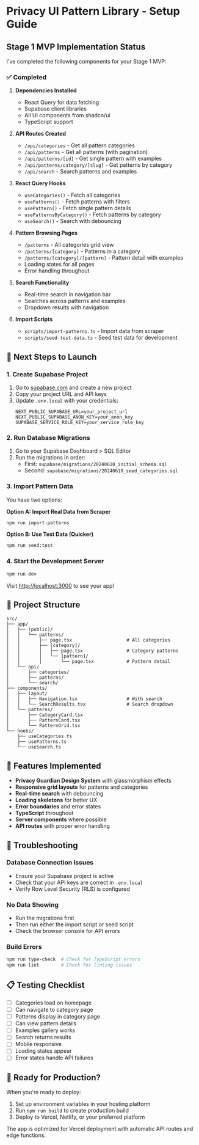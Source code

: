 # Privacy UI Pattern Library - Setup Guide

## Stage 1 MVP Implementation Status

I've completed the following components for your Stage 1 MVP:

### ✅ Completed

1. **Dependencies Installed**
   - React Query for data fetching
   - Supabase client libraries
   - All UI components from shadcn/ui
   - TypeScript support

2. **API Routes Created**
   - `/api/categories` - Get all pattern categories
   - `/api/patterns` - Get all patterns (with pagination)
   - `/api/patterns/[id]` - Get single pattern with examples
   - `/api/patterns/category/[slug]` - Get patterns by category
   - `/api/search` - Search patterns and examples

3. **React Query Hooks**
   - `useCategories()` - Fetch all categories
   - `usePatterns()` - Fetch patterns with filters
   - `usePattern()` - Fetch single pattern details
   - `usePatternsByCategory()` - Fetch patterns by category
   - `useSearch()` - Search with debouncing

4. **Pattern Browsing Pages**
   - `/patterns` - All categories grid view
   - `/patterns/[category]` - Patterns in a category
   - `/patterns/[category]/[pattern]` - Pattern detail with examples
   - Loading states for all pages
   - Error handling throughout

5. **Search Functionality**
   - Real-time search in navigation bar
   - Searches across patterns and examples
   - Dropdown results with navigation

6. **Import Scripts**
   - `scripts/import-patterns.ts` - Import data from scraper
   - `scripts/seed-test-data.ts` - Seed test data for development

## 🚀 Next Steps to Launch

### 1. Create Supabase Project

1. Go to [supabase.com](https://supabase.com) and create a new project
2. Copy your project URL and API keys
3. Update `.env.local` with your credentials:
   ```
   NEXT_PUBLIC_SUPABASE_URL=your_project_url
   NEXT_PUBLIC_SUPABASE_ANON_KEY=your_anon_key
   SUPABASE_SERVICE_ROLE_KEY=your_service_role_key
   ```

### 2. Run Database Migrations

1. Go to your Supabase Dashboard > SQL Editor
2. Run the migrations in order:
   - First: `supabase/migrations/20240610_initial_schema.sql`
   - Second: `supabase/migrations/20240610_seed_categories.sql`

### 3. Import Pattern Data

You have two options:

**Option A: Import Real Data from Scraper**
```bash
npm run import:patterns
```

**Option B: Use Test Data (Quicker)**
```bash
npm run seed:test
```

### 4. Start the Development Server

```bash
npm run dev
```

Visit [http://localhost:3000](http://localhost:3000) to see your app!

## 📁 Project Structure

```
src/
├── app/
│   ├── (public)/
│   │   └── patterns/
│   │       ├── page.tsx                    # All categories
│   │       ├── [category]/
│   │       │   ├── page.tsx                # Category patterns
│   │       │   └── [pattern]/
│   │       │       └── page.tsx            # Pattern detail
│   └── api/
│       ├── categories/
│       ├── patterns/
│       └── search/
├── components/
│   ├── layout/
│   │   ├── Navigation.tsx                  # With search
│   │   └── SearchResults.tsx               # Search dropdown
│   └── patterns/
│       ├── CategoryCard.tsx
│       ├── PatternCard.tsx
│       └── PatternGrid.tsx
└── hooks/
    ├── useCategories.ts
    ├── usePatterns.ts
    └── useSearch.ts
```

## 🎨 Features Implemented

- **Privacy Guardian Design System** with glassmorphism effects
- **Responsive grid layouts** for patterns and categories
- **Real-time search** with debouncing
- **Loading skeletons** for better UX
- **Error boundaries** and error states
- **TypeScript** throughout
- **Server components** where possible
- **API routes** with proper error handling

## 🔧 Troubleshooting

### Database Connection Issues
- Ensure your Supabase project is active
- Check that your API keys are correct in `.env.local`
- Verify Row Level Security (RLS) is configured

### No Data Showing
- Run the migrations first
- Then run either the import script or seed script
- Check the browser console for API errors

### Build Errors
```bash
npm run type-check  # Check for TypeScript errors
npm run lint        # Check for linting issues
```

## 📋 Testing Checklist

- [ ] Categories load on homepage
- [ ] Can navigate to category page
- [ ] Patterns display in category page
- [ ] Can view pattern details
- [ ] Examples gallery works
- [ ] Search returns results
- [ ] Mobile responsive
- [ ] Loading states appear
- [ ] Error states handle API failures

## 🚢 Ready for Production?

When you're ready to deploy:

1. Set up environment variables in your hosting platform
2. Run `npm run build` to create production build
3. Deploy to Vercel, Netlify, or your preferred platform

The app is optimized for Vercel deployment with automatic API routes and edge functions.
